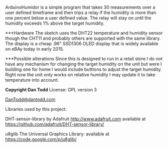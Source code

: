 ArduinoHumidor is a simple program that takes 30 measurements over a
user defined timeframe and then trips a relay if the humidity is more than one percent below a user defined value. The relay will stay on until the humidity exceeds 1% above the target humidity. 

***Hardware
The sketch uses the DHT22 temperature and humidity sensor though the CHT11 and probably others are supported with the same library. The display is a cheap .96" SSD1306 OLED display that is widely available on eBAy today in early 2015.

***Possible alterations
Since this is designed to run in a retail store I do not have any mechanism for changing the target humidity on the unit but were I building one for home I would include butttons to adjust the target humidity. Right now the unit only works on relative humidity I may update it to take temperature into account.

**Copyright Dan Todd**
License: GPL version 3

DanTodd@dantodd.com

Libraries used by this project:

  DHT-sensor-library by Adafruit http://www.adafruit.com available at 
  https://github.com/adafruit/DHT-sensor-library/  
  
  u8glib The Universal Graphics Library: available at https://code.google.com/p/u8glib/
